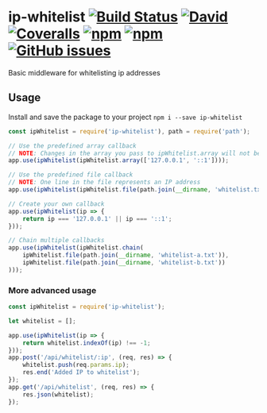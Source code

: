 # ip-whitelist [![Build Status](https://img.shields.io/travis/mbrandau/ip-whitelist.svg)](https://travis-ci.org/mbrandau/ip-whitelist) [![David](https://img.shields.io/david/mbrandau/ip-whitelist.svg)](https://david-dm.org/mbrandau/ip-whitelist) [![Coveralls](https://img.shields.io/coveralls/mbrandau/ip-whitelist.svg)](https://coveralls.io/github/mbrandau/ip-whitelist) [![npm](https://img.shields.io/npm/v/ip-whitelist.svg)](https://www.npmjs.com/package/ip-whitelist) [![npm](https://img.shields.io/npm/dt/ip-whitelist.svg)](https://www.npmjs.com/package/ip-whitelist) [![GitHub issues](https://img.shields.io/github/issues/mbrandau/ip-whitelist.svg)](https://github.com/mbrandau/ip-whitelist/issues)
Basic middleware for whitelisting ip addresses

## Usage

Install and save the package to your project `npm i --save ip-whitelist`

```js
const ipWhitelist = require('ip-whitelist'), path = require('path');

// Use the predefined array callback
// NOTE: Changes in the array you pass to ipWhitelist.array will not be considered!
app.use(ipWhitelist(ipWhitelist.array(['127.0.0.1', '::1'])));

// Use the predefined file callback
// NOTE: One line in the file represents an IP address
app.use(ipWhitelist(ipWhitelist.file(path.join(__dirname, 'whitelist.txt'))));

// Create your own callback
app.use(ipWhitelist(ip => {
    return ip === '127.0.0.1' || ip === '::1';
}));

// Chain multiple callbacks
app.use(ipWhitelist(ipWhitelist.chain(
    ipWhitelist.file(path.join(__dirname, 'whitelist-a.txt')),
    ipWhitelist.file(path.join(__dirname, 'whitelist-b.txt'))
)));
```

### More advanced usage

```js
const ipWhitelist = require('ip-whitelist');

let whitelist = [];

app.use(ipWhitelist(ip => {
    return whitelist.indexOf(ip) !== -1;
}));
app.post('/api/whitelist/:ip', (req, res) => {
    whitelist.push(req.params.ip);
    res.end('Added IP to whitelist');
});
app.get('/api/whitelist', (req, res) => {
    res.json(whitelist);
});
```

